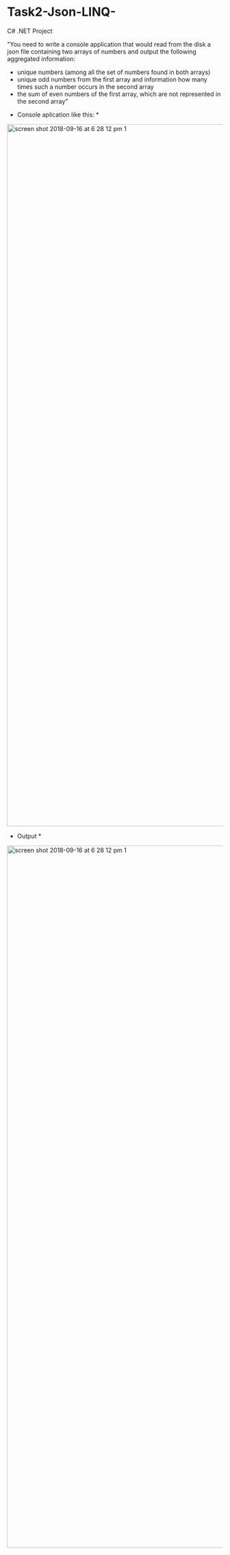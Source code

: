 # Task2-Json-LINQ-

C# .NET Project

"You need to write a console application that would read from the disk a json file containing two arrays of numbers and output the following aggregated information:
- unique numbers (among all the set of numbers found in both arrays)
- unique odd numbers from the first array and information how many times such a number occurs in the second array
- the sum of even numbers of the first array, which are not represented in the second array"

* Console aplication like this: *

<img width="1637" alt="screen shot 2018-09-16 at 6 28 12 pm 1" src="https://user-images.githubusercontent.com/26527567/50044934-800c6800-0093-11e9-8b07-88dbd51970ee.png">

* Output *

<img width="1637" alt="screen shot 2018-09-16 at 6 28 12 pm 1" src="https://user-images.githubusercontent.com/26527567/50044936-90244780-0093-11e9-944f-bf7b7b3be361.png">

